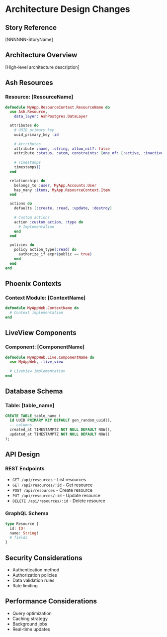 # Architecture Design Changes

## Story Reference
[NNNNNN-StoryName]

## Architecture Overview
[High-level architecture description]

## Ash Resources

### Resource: [ResourceName]
```elixir
defmodule MyApp.ResourceContext.ResourceName do
  use Ash.Resource,
    data_layer: AshPostgres.DataLayer

  attributes do
    # UUID primary key
    uuid_primary_key :id
    
    # Attributes
    attribute :name, :string, allow_nil?: false
    attribute :status, :atom, constraints: [one_of: [:active, :inactive]]
    
    # Timestamps
    timestamps()
  end

  relationships do
    belongs_to :user, MyApp.Accounts.User
    has_many :items, MyApp.ResourceContext.Item
  end

  actions do
    defaults [:create, :read, :update, :destroy]
    
    # Custom actions
    action :custom_action, :type do
      # Implementation
    end
  end

  policies do
    policy action_type(:read) do
      authorize_if expr(public == true)
    end
  end
end
```

## Phoenix Contexts

### Context Module: [ContextName]
```elixir
defmodule MyAppWeb.ContextName do
  # Context implementation
end
```

## LiveView Components

### Component: [ComponentName]
```elixir
defmodule MyAppWeb.Live.ComponentName do
  use MyAppWeb, :live_view
  
  # LiveView implementation
end
```

## Database Schema

### Table: [table_name]
```sql
CREATE TABLE table_name (
  id UUID PRIMARY KEY DEFAULT gen_random_uuid(),
  -- columns
  created_at TIMESTAMPTZ NOT NULL DEFAULT NOW(),
  updated_at TIMESTAMPTZ NOT NULL DEFAULT NOW()
);
```

## API Design

### REST Endpoints
- `GET /api/resources` - List resources
- `GET /api/resources/:id` - Get resource
- `POST /api/resources` - Create resource
- `PUT /api/resources/:id` - Update resource
- `DELETE /api/resources/:id` - Delete resource

### GraphQL Schema
```graphql
type Resource {
  id: ID!
  name: String!
  # fields
}
```

## Security Considerations
- Authentication method
- Authorization policies
- Data validation rules
- Rate limiting

## Performance Considerations
- Query optimization
- Caching strategy
- Background jobs
- Real-time updates